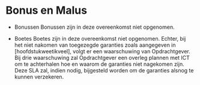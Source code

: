 # Bonus en Malus

- Bonussen
Bonussen zijn in deze overeenkomst niet opgenomen.

- Boetes
Boetes zijn in deze overeenkomst niet opgenomen. Echter, bij het niet nakomen van toegezegde garanties zoals aangegeven in [hoofdstukweetikveel], volgt er een waarschuwing van Opdrachtgever. Bij drie waarschuwing zal Opdrachtgever een overleg plannen met ICT om te achterhalen hoe en waarom de garanties niet nagekomen zijn. Deze SLA zal, indien nodig, bijgesteld worden om de garanties alsnog te kunnen verzekeren.